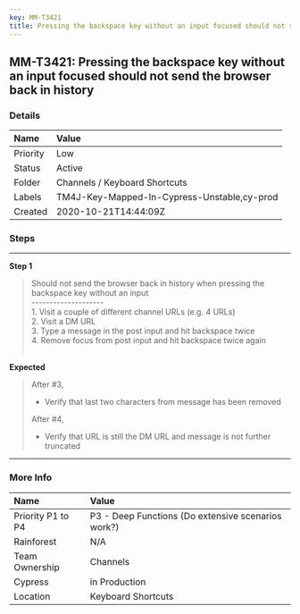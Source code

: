 ```yaml
---
key: MM-T3421
title: Pressing the backspace key without an input focused should not send the browser back in history
---
```


## MM-T3421: Pressing the backspace key without an input focused should not send the browser back in history

### Details

| Name     | Value                                       |
| :------- | :------------------------------------------ |
| Priority | Low                                         |
| Status   | Active                                      |
| Folder   | Channels / Keyboard Shortcuts               |
| Labels   | TM4J-Key-Mapped-In-Cypress-Unstable,cy-prod |
| Created  | 2020-10-21T14:44:09Z                        |

### Steps

<hr/>

**Step 1**

> <article>Should not send the browser back in history when pressing the backspace key without an input<br>--------------------<br>1. Visit a couple of different channel URLs (e.g. 4 URLs)<br>2. Visit a DM URL<br>3. Type a message in the post input and hit backspace twice<br>4. Remove focus from post input and hit backspace twice again<br><br></article>

**Expected**

> <article>After #3,<ul><li>Verify that last two characters from message has been removed</li></ul>After #4,<ul><li>Verify that URL is still the DM URL and message is not further truncated</li></ul></article>

<hr/>

### More Info

| Name              | Value                                              |
| :---------------- | :------------------------------------------------- |
| Priority P1 to P4 | P3 - Deep Functions (Do extensive scenarios work?) |
| Rainforest        | N/A                                                |
| Team Ownership    | Channels                                           |
| Cypress           | in Production                                      |
| Location          | Keyboard Shortcuts                                 |
